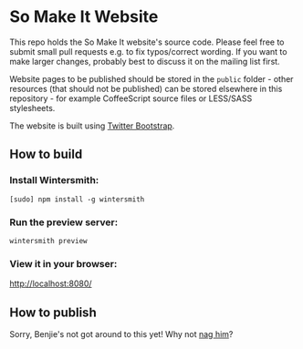 So Make It Website
==================

This repo holds the So Make It website's source code. Please feel free
to submit small pull requests e.g. to fix typos/correct wording. If you
want to make larger changes, probably best to discuss it on the mailing
list first.

Website pages to be published should be stored in the `public` folder -
other resources (that should not be published) can be stored elsewhere
in this repository - for example CoffeeScript source files or LESS/SASS
stylesheets.

The website is built using [Twitter Bootstrap](http://twitter.github.com/bootstrap/).

How to build
------------

### Install Wintersmith:

`[sudo] npm install -g wintersmith`

### Run the preview server:

`wintersmith preview`

### View it in your browser:

[http://localhost:8080/](http://localhost:8080/)

How to publish
--------------

Sorry, Benjie's not got around to this yet! Why not [nag
him](http://twitter.com/Benjie)?
